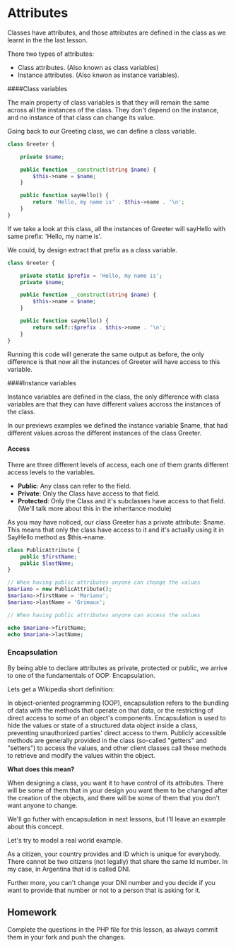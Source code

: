 # Attributes

Classes have attributes, and those attributes are defined in the class as we learnt in the 
the last lesson.

There two types of attributes:

- Class attributes. (Also known as class variables)
- Instance attributes.  (Also knwon as instance variables).

####Class variables

The main property of class variables is that they will remain the same across all the instances of the class.
They don't depend on the instance, and no instance of that class can change its value.

Going back to our Greeting class, we can define a class variable.

```php
class Greeter {

	private $name;

	public function __construct(string $name) {
		$this->name = $name;
	}

	public function sayHello() {
		return 'Hello, my name is' . $this->name . '\n';
    }
}
```

If we take a look at this class, all the instances of Greeter will sayHello with same prefix: 'Hello, my name is'.

We could, by design extract that prefix as a class variable.

```php
class Greeter {

    private static $prefix = 'Hello, my name is';
	private $name;

	public function __construct(string $name) {
		$this->name = $name;
	}

	public function sayHello() {
		return self::$prefix . $this->name . '\n';
    }
}
```
Running this code will generate the same output as before, the only difference is that now all the instances
of Greeter will have access to this variable.

####Instance variables 

Instance variables are defined in the class, the only difference with class variables are that they can have different values 
accross the instances of the class. 

In our previews examples we defined the instance variable $name, that had different values across the different instances of 
the  class Greeter.


#### Access
There are three different levels of access, each one of them grants different access levels to the variables.

* **Public**: Any class can refer to the field.
* **Private**:  Only the Class have access to that field.
* **Protected**:  Only the Class and it's subclasses have access to that field. (We'll talk more about this in the inheritance module)

As you may have noticed, our class Greeter has a private attribute: $name. This means that only the class have access to it
and it's actually using it in SayHello method as $this->name. 


```php
class PublicAttribute {
    public $firstName;
    public $lastName;
}

// When having public attributes anyone can change the values
$mariano = new PublicAttribute();
$mariano->firstName = 'Mariano';
$mariano->lastName = 'Grimaux';

// When having public attributes anyone can access the values

echo $mariano->firstName;
echo $mariano->lastName;

```

### Encapsulation

By being able to declare attributes as private, protected or public, we arrive to one of the fundamentals of OOP:
Encapsulation.

Lets get a Wikipedia short definition:

In object-oriented programming (OOP), encapsulation refers to the bundling of data with the methods that operate on that
data, or the restricting of direct access to some of an object's components. Encapsulation is used to hide the values or 
state of a structured data object inside a class, preventing unauthorized parties' direct access to them. Publicly 
accessible methods are generally provided in the class (so-called "getters" and "setters") to access the values, and 
other client classes call these methods to retrieve and modify the values within the object.

**What does this mean?**

When designing a class, you want it to have control of its attributes. There will be some of them that in your design you
want them to be changed after the creation of the objects, and there will be some of them that you don't want anyone to
change. 

We'll go futher with encapsulation in next lessons, but I'll leave an example about this concept.

Let's try to model a real world example.

As a citizen, your country provides and ID which is unique for everybody. There cannot be two citizens
(not legally) that share the same Id number. In my case, in Argentina that id is called DNI.

Further more, you can't change your DNI number and you decide if you want to provide that number or not to a person that 
is asking for it.


## Homework

Complete the questions in the PHP file for this lesson, as always commit  them in your fork and push the changes.



